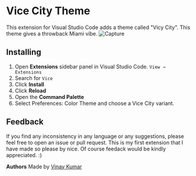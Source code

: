 
# Vice City Theme

 This extension for Visual Studio Code adds a theme called "Vicy City". This theme gives a throwback Miami vibe. 
![Capture](https://user-images.githubusercontent.com/80611746/111890004-f6f3e200-89bb-11eb-9e5a-d94ef08cb2de.PNG)
## Installing
1. Open **Extensions** sidebar panel in Visual Studio Code. `View → Extensions`
1. Search for `Vice`
1. Click **Install**
1. Click **Reload**
1. Open the **Command Palette**
2. Select Preferences: Color Theme and choose a Vice City variant.









## Feedback

If you find any inconsistency in any language or any suggestions, please feel free to open an issue or pull request. This is my first extension that I have made
so please by nice. Of course feedack would be kindly appreciated.    :)

**Authors**
Made by [Vinay Kumar](https://github.com/vinayk02)





